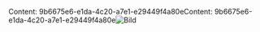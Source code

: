 <span data-ttu-id="599bb-101">Content: 9b6675e6-e1da-4c20-a7e1-e29449f4a80e</span><span class="sxs-lookup"><span data-stu-id="599bb-101">Content: 9b6675e6-e1da-4c20-a7e1-e29449f4a80e</span></span>![Bild](84564532-b784-4cff-bbc7-de5adcd07ec2.png)
